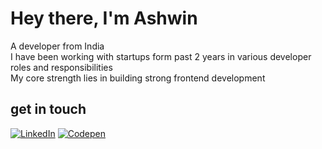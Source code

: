 # Hey there, I'm Ashwin
A developer from India<br>
I have been working with startups form past 2 years in various developer roles and responsibilities<br>
My core strength lies in building strong frontend development 


## get in touch
[![LinkedIn](https://img.shields.io/badge/LinkedIn-%230077B5.svg?logo=linkedin&logoColor=white)](https://linkedin.com/in/ashwin-maurya) [![Codepen](https://img.shields.io/badge/Codepen-000000?style=for-the-badge&logo=codepen&logoColor=white)](https://codepen.io/ashwin-maurya) 

<!-- Proudly created with GPRM ( https://gprm.itsvg.in ) -->
